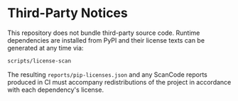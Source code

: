 <!-- SPDX-License-Identifier: MPL-2.0 -->

# Third-Party Notices

This repository does not bundle third-party source code. Runtime dependencies are installed from
PyPI and their license texts can be generated at any time via:

```bash
scripts/license-scan
```

The resulting `reports/pip-licenses.json` and any ScanCode reports produced in CI must accompany
redistributions of the project in accordance with each dependency's license.
